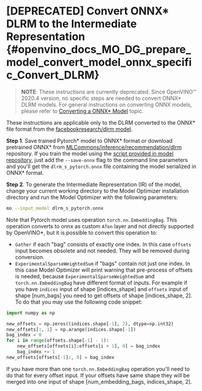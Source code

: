 [DEPRECATED] Convert ONNX* DLRM to the Intermediate Representation {#openvino_docs_MO_DG_prepare_model_convert_model_onnx_specific_Convert_DLRM}
===============================

> **NOTE**: These instructions are currently deprecated. Since OpenVINO™ 2020.4 version, no specific steps are needed to convert ONNX\* DLRM models. For general instructions on converting ONNX models, please refer to [Converting a ONNX* Model](../Convert_Model_From_ONNX.md) topic.

These instructions are applicable only to the DLRM converted to the ONNX* file format from the [facebookresearch/dlrm model](https://github.com/facebookresearch/dlrm).

**Step 1**. Save trained Pytorch* model to ONNX* format or download pretrained ONNX* from 
[MLCommons/inference/recommendation/dlrm](https://github.com/mlcommons/inference/tree/r1.0/recommendation/dlrm/pytorch#supported-models) repository. 
If you train the model using the [script provided in model repository](https://github.com/facebookresearch/dlrm/blob/master/dlrm_s_pytorch.py), just add the `--save-onnx` flag to the command line parameters and you'll get the `dlrm_s_pytorch.onnx` file containing the model serialized in ONNX* format.

**Step 2**. To generate the Intermediate Representation (IR) of the model, change your current working directory to the Model Optimizer installation directory and run the Model Optimizer with the following parameters:
```sh
mo --input_model dlrm_s_pytorch.onnx
```

Note that Pytorch model uses operation `torch.nn.EmbeddingBag`. This operation converts to onnx as custom `ATen` layer and not directly supported by OpenVINO*, but it is possible to convert this operation to:
* `Gather` if each "bag" consists of exactly one index. In this case `offsets` input becomes obsolete and not needed. They will be removed during conversion.
* `ExperimentalSparseWeightedSum` if "bags" contain not just one index. In this case Model Optimizer will print warning that pre-process of offsets is needed, because `ExperimentalSparseWeightedSum` and `torch.nn.EmbeddingBag` have different format of inputs.
For example if you have `indices` input of shape [indices_shape] and `offsets` input of shape [num_bags] you need to get offsets of shape [indices_shape, 2]. To do that you may use the following code snippet:
```python
import numpy as np

new_offsets = np.zeros((indices.shape[-1], 2), dtype=np.int32)
new_offsets[:, 1] = np.arange(indices.shape[-1])
bag_index = 0
for i in range(offsets.shape[-1] - 1):
    new_offsets[offsets[i]:offsets[i + 1], 0] = bag_index
    bag_index += 1
new_offsets[offsets[-1]:, 0] = bag_index
```
If you have more than one `torch.nn.EmbeddingBag` operation you'll need to do that for every offset input. If your offsets have same shape they will be merged into one input of shape [num_embedding_bags, indices_shape, 2].
